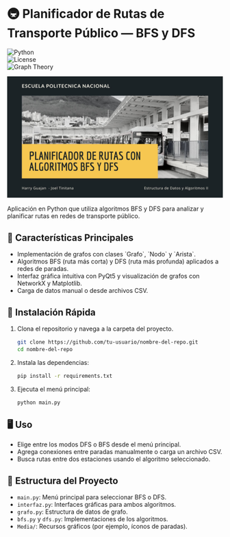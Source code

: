 # 🚇 Planificador de Rutas de Transporte Público — BFS y DFS
![Python](https://img.shields.io/badge/Python-3.8%2B-blue)  
![License](https://img.shields.io/badge/License-MIT-green)  
![Graph Theory](https://img.shields.io/badge/Graph%20Theory-BFS%20%7C%20DFS-red)

![Portada](Media/Portada.jpg)

Aplicación en Python que utiliza algoritmos BFS y DFS para analizar y planificar rutas en redes de transporte público.

## 📌 Características Principales
- Implementación de grafos con clases \`Grafo\`, \`Nodo\` y \`Arista\`.
- Algoritmos BFS (ruta más corta) y DFS (ruta más profunda) aplicados a redes de paradas.
- Interfaz gráfica intuitiva con PyQt5 y visualización de grafos con NetworkX y Matplotlib.
- Carga de datos manual o desde archivos CSV.

## 🚀 Instalación Rápida
1. Clona el repositorio y navega a la carpeta del proyecto.

   ```bash
   git clone https://github.com/tu-usuario/nombre-del-repo.git
   cd nombre-del-repo
   ```

2. Instala las dependencias:

   ```bash
   pip install -r requirements.txt
   ```

3. Ejecuta el menú principal:

   ```bash
   python main.py
   ```

## 🖥️ Uso
- Elige entre los modos DFS o BFS desde el menú principal.
- Agrega conexiones entre paradas manualmente o carga un archivo CSV.
- Busca rutas entre dos estaciones usando el algoritmo seleccionado.

## 📂 Estructura del Proyecto
- `main.py`: Menú principal para seleccionar BFS o DFS.
- `interfaz.py`: Interfaces gráficas para ambos algoritmos.
- `grafo.py`: Estructura de datos de grafo.
- `bfs.py` y `dfs.py`: Implementaciones de los algoritmos.
- `Media/`: Recursos gráficos (por ejemplo, íconos de paradas).
